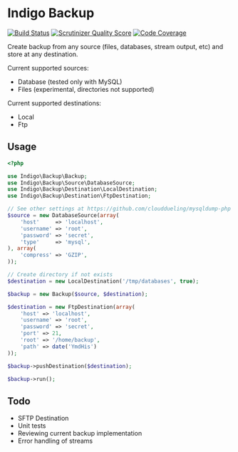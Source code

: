Indigo Backup
=============

[![Build Status](https://travis-ci.org/indigophp/backup.png?branch=develop)](https://travis-ci.org/indigophp/backup)
[![Scrutinizer Quality Score](https://scrutinizer-ci.com/g/indigophp/backup/badges/quality-score.png?s=2cf8773e5649fb85fbd3d21e05f77446cd7c0efe)](https://scrutinizer-ci.com/g/indigophp/backup/)
[![Code Coverage](https://scrutinizer-ci.com/g/indigophp/backup/badges/coverage.png?s=760538c10f947ddd297fd3d36ca20fc3ad7007a7)](https://scrutinizer-ci.com/g/indigophp/backup/)

Create backup from any source (files, databases, stream output, etc) and store at any destination.

Current supported sources:
* Database (tested only with MySQL)
* Files (experimental, directories not supported)

Current supported destinations:
* Local
* Ftp

Usage
-----

```php
<?php

use Indigo\Backup\Backup;
use Indigo\Backup\Source\DatabaseSource;
use Indigo\Backup\Destination\LocalDestination;
use Indigo\Backup\Destination\FtpDestination;

// See other settings at https://github.com/clouddueling/mysqldump-php
$source = new DatabaseSource(array(
	'host'     => 'localhost',
	'username' => 'root',
	'password' => 'secret',
	'type'     => 'mysql',
), array(
	'compress' => 'GZIP',
));

// Create directory if not exists
$destination = new LocalDestination('/tmp/databases', true);

$backup = new Backup($source, $destination);

$destination = new FtpDestination(array(
	'host' => 'localhost',
	'username' => 'root',
	'password' => 'secret',
	'port' => 21,
	'root' => '/home/backup',
	'path' => date('YmdHis')
));

$backup->pushDestination($destination);

$backup->run();

```

Todo
----

* SFTP Destination
* Unit tests
* Reviewing current backup implementation
* Error handling of streams